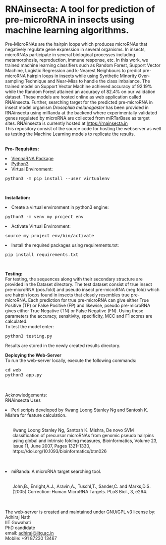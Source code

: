 # RNAinsecta: A tool for prediction of pre-microRNA in insects using machine learning algorithms.

Pre-MicroRNAs are the hairpin loops which produces microRNAs that negatively regulate gene expression in several organisms. In insects, microRNAs participate in several biological processes including metamorphosis, reproduction, immune response, etc. 
In this work, we trained machine learning classifiers such as Random Forest, Support Vector Machine, Logistic Regression and k-Nearest Neighbours to predict pre-microRNA hairpin loops in insects while using Synthetic Minority Over-sampling Technique and Near-Miss to handle the class imbalance. The trained model on Support Vector Machine achieved accuracy of 92.19% while the Random Forest attained an accuracy of 82.4% on our validation dataset. These models are hosted online as web application called RNAinsecta. Further, searching target for the predicted pre-microRNA in insect model organism <i>Drosophila melanogaster</i> has been provided in RNAinsecta using miRanda at the backend where experimentally validated genes regulated by microRNA are collected from miRTarBase as target sites. 
RNAinsecta is currently hosted at https://rnainsecta.in
<br>
This repository consist of the source code for hosting the webserver as well as testing the Machine Learning models to replicate the results.
<br><br>

<b>Pre- Requisites:</b>
<li><a href="https://www.tbi.univie.ac.at/RNA/">ViennaRNA Package</a></li>
<li><a href="https://www.python.org/downloads/">Python3</a></li>
<li>Virtual Environment:</li>
<pre>python3 -m pip install --user virtualenv</pre>
<br>

<b>Installation:</b>
<li>Create a virtual environment in python3 engine:</li>
<pre>python3 -m venv my_project_env</pre>
<li>Activate Virtual Environment:</li>
<pre>source my_project_env/bin/activate</pre>
<li>Install the required packages using requirements.txt:</li>
<pre>pip install requirements.txt</pre>
<br>

<b>Testing:</b><br>
For testing, the sequences along with their secondary structure are provided in the Dataset directory. The test dataset consist of true insect pre-microRNA (pos.fold) and pseudo insect pre-microRNA (neg.fold) which are hairpin loops found in insects that closely resembles true pre-microRNA.
Each prediction for true pre-microRNA can give either True Positive (TP) or False Positive (FP) and likewise, pseudo pre-microRNA gives either True Negative (TN) or False Negative (FN). Using these parameters the accuracy, sensitivity, specificity, MCC and F1 scores are calculated. 
<br>
To test the model enter:
<pre>python3 testing.py</pre>

Results are stored in the newly created results directory.

<b>Deploying the Web-Server</b><br>
To run the web-server locally, execute the following commands:
<pre>cd web
python3 app.py</pre>
<br><br>
Acknowledgements:
<br>
RNAinsecta Uses<br>
<li>Perl scripts developed by Kwang Loong Stanley Ng and Santosh K. Mishra for feature calculation.</li><br>
<ol>Kwang Loong Stanley Ng, Santosh K. Mishra, De novo SVM classification of precursor microRNAs from genomic pseudo hairpins using global and intrinsic folding measures, Bioinformatics, Volume 23, Issue 11, June 2007, Pages 1321–1330, https://doi.org/10.1093/bioinformatics/btm026</ol><br><BR>
<li>miRanda: A microRNA target searching tool.</li><br>
<ol>John,B., Enright,A.J., Aravin,A., Tuschl,T., Sander,C. and Marks,D.S. (2005) Correction: Human MicroRNA Targets. PLoS Biol., 3, e264.</ol>

<br><br>
The web-server is created and maintained under GNU/GPL v3 license by:<br>
Adhiraj Nath<br>
IIT Guwahati<br>
PhD candidate<br>
email: adhiraj@iitg.ac.in<br>
Mobile: +91 87230 13467<br>
